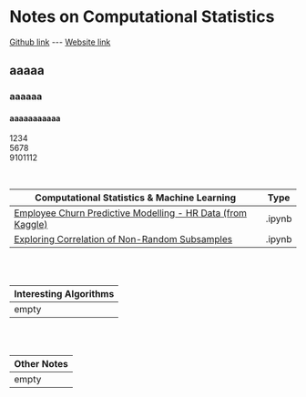 
# **Notes on Computational Statistics**

[Github link](https://github.com/pra-kri) --- [Website link](https://pra-kri.github.io)
<br/>

## aaaaa
### aaaaaa
#### aaaaaaaaaaa
1234
<br>
5678
<br>
9101112


<br/>

Computational Statistics & Machine Learning| Type|
-------------------------------------- |-------|
[Employee Churn Predictive Modelling - HR Data (from Kaggle) ](https://pra-kri.github.io/projects/ML_HR_analytics/HR_analytics_notebook)| .ipynb|
[Exploring Correlation of Non-Random Subsamples](https://pra-kri.github.io/projects/correlation_nonadditivity/corr_project)|.ipynb|


<br/>
<br/>

Interesting Algorithms                                 | 
-------------------------------------- | 
empty | 

<br/>
<br/>

Other Notes                                | 
-------------------------------------- | 
empty | 

